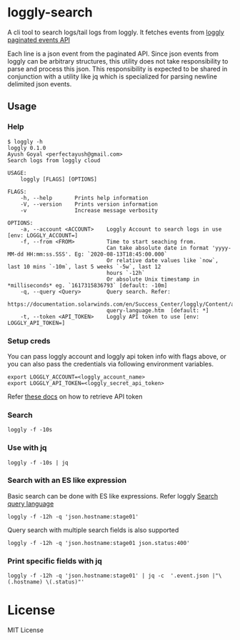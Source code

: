 # loggly-search

A cli tool to search logs/tail logs from loggly. It fetches events from 
[loggly paginated events API](https://documentation.solarwinds.com/en/Success_Center/loggly/Content/admin/paginating-event-retrieval-api.htm)

Each line is a json event from the paginated API. Since json events from loggly
can be arbitrary structures, this utility does not take responsibility to parse
and process this json. This responsibility is expected to be shared in
conjunction with a utility like jq which is specialized for parsing newline
delimited json events.


## Usage

### Help
```shell
$ loggly -h
loggly 0.1.0
Ayush Goyal <perfectayush@gmail.com>
Search logs from loggly cloud

USAGE:
    loggly [FLAGS] [OPTIONS]

FLAGS:
    -h, --help       Prints help information
    -V, --version    Prints version information
    -v               Increase message verbosity

OPTIONS:
    -a, --account <ACCOUNT>    Loggly Account to search logs in use [env: LOGGLY_ACCOUNT=]
    -f, --from <FROM>          Time to start seaching from.
                               Can take absolute date in format 'yyyy-MM-dd HH:mm:ss.SSS'. Eg: `2020-08-13T18:45:00.000`
                               Or relative date values like `now`, last 10 mins `-10m`, last 5 weeks `-5w`, last 12
                               hours `-12h`
                               Or absolute Unix timestamp in *milliseconds* eg. `1617315836793` [default: -10m]
    -q, --query <Query>        Query search. Refer:
                               https://documentation.solarwinds.com/en/Success_Center/loggly/Content/admin/search-
                               query-language.htm  [default: *]
    -t, --token <API_TOKEN>    Loggly API token to use [env: LOGGLY_API_TOKEN=]
```

### Setup creds
You can pass loggly account and loggly api token info with flags above, or you can also pass the credentials via following environment variables.
```shell
export LOGGLY_ACCOUNT=<loggly_account_name>
export LOGGLY_API_TOKEN=<loggly_secret_api_token>
```

Refer [these docs](https://documentation.solarwinds.com/en/Success_Center/loggly/Content/admin/token-based-api-authentication.htm?cshid=loggly_token-based-api-authentication) on how to retrieve API token

### Search
```shell
loggly -f -10s
```

### Use with jq
```shell
loggly -f -10s | jq
```

### Search with an ES like expression

Basic search can be done with ES like expressions. Refer loggly [Search query
language](https://documentation.solarwinds.com/en/Success_Center/loggly/Content/admin/search-query-language.htm)

```shell
loggly -f -12h -q 'json.hostname:stage01'
```

Query search with multiple search fields is also supported
```shell
loggly -f -12h -q 'json.hostname:stage01 json.status:400'
```


### Print specific fields with jq
```shell
loggly -f -12h -q 'json.hostname:stage01' | jq -c  '.event.json |"\(.hostname) \(.status)"'
```

# License
MIT License
